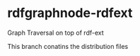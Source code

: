 # rdfgraphnode-rdfext
Graph Traversal on top of rdf-ext

This branch conatins the distribution files
